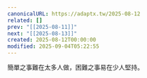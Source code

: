 ```yaml
---
canonicalURL: https://adaptx.tw/2025-08-12
related: []
prev: "[[2025-08-11]]"
next: "[[2025-08-13]]"
created: 2025-08-12T00:00:00
modified: 2025-09-04T05:22:55
---
```


簡單之事難在太多人做，困難之事易在少人堅持。
